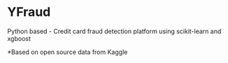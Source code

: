 # YFraud
Python based - Credit card fraud detection platform using scikit-learn and xgboost

*Based on open source data from Kaggle
